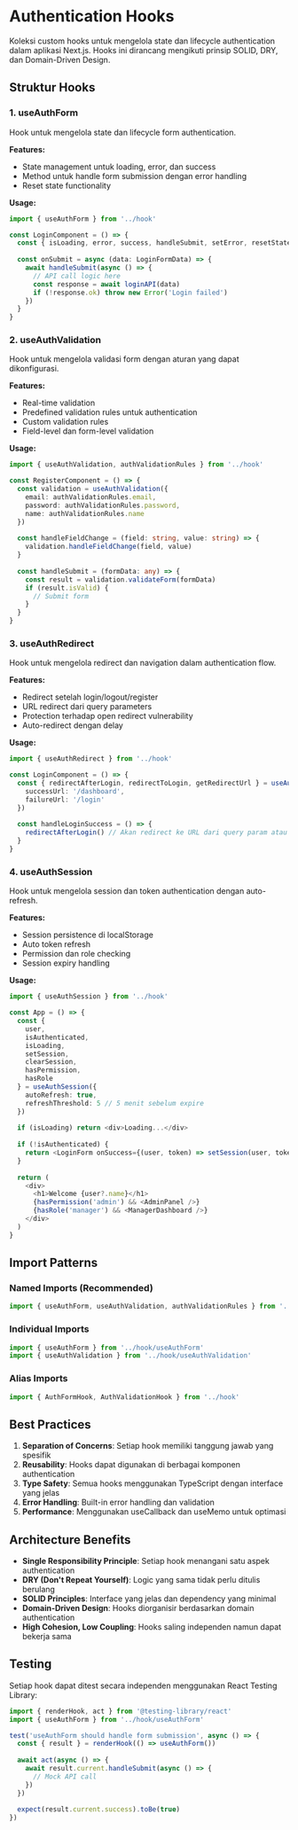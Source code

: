 # Authentication Hooks

Koleksi custom hooks untuk mengelola state dan lifecycle authentication dalam aplikasi Next.js. Hooks ini dirancang mengikuti prinsip SOLID, DRY, dan Domain-Driven Design.

## Struktur Hooks

### 1. useAuthForm
Hook untuk mengelola state dan lifecycle form authentication.

**Features:**
- State management untuk loading, error, dan success
- Method untuk handle form submission dengan error handling
- Reset state functionality

**Usage:**
```typescript
import { useAuthForm } from '../hook'

const LoginComponent = () => {
  const { isLoading, error, success, handleSubmit, setError, resetState } = useAuthForm()
  
  const onSubmit = async (data: LoginFormData) => {
    await handleSubmit(async () => {
      // API call logic here
      const response = await loginAPI(data)
      if (!response.ok) throw new Error('Login failed')
    })
  }
}
```

### 2. useAuthValidation
Hook untuk mengelola validasi form dengan aturan yang dapat dikonfigurasi.

**Features:**
- Real-time validation
- Predefined validation rules untuk authentication
- Custom validation rules
- Field-level dan form-level validation

**Usage:**
```typescript
import { useAuthValidation, authValidationRules } from '../hook'

const RegisterComponent = () => {
  const validation = useAuthValidation({
    email: authValidationRules.email,
    password: authValidationRules.password,
    name: authValidationRules.name
  })
  
  const handleFieldChange = (field: string, value: string) => {
    validation.handleFieldChange(field, value)
  }
  
  const handleSubmit = (formData: any) => {
    const result = validation.validateForm(formData)
    if (result.isValid) {
      // Submit form
    }
  }
}
```

### 3. useAuthRedirect
Hook untuk mengelola redirect dan navigation dalam authentication flow.

**Features:**
- Redirect setelah login/logout/register
- URL redirect dari query parameters
- Protection terhadap open redirect vulnerability
- Auto-redirect dengan delay

**Usage:**
```typescript
import { useAuthRedirect } from '../hook'

const LoginComponent = () => {
  const { redirectAfterLogin, redirectToLogin, getRedirectUrl } = useAuthRedirect({
    successUrl: '/dashboard',
    failureUrl: '/login'
  })
  
  const handleLoginSuccess = () => {
    redirectAfterLogin() // Akan redirect ke URL dari query param atau /dashboard
  }
}
```

### 4. useAuthSession
Hook untuk mengelola session dan token authentication dengan auto-refresh.

**Features:**
- Session persistence di localStorage
- Auto token refresh
- Permission dan role checking
- Session expiry handling

**Usage:**
```typescript
import { useAuthSession } from '../hook'

const App = () => {
  const {
    user,
    isAuthenticated,
    isLoading,
    setSession,
    clearSession,
    hasPermission,
    hasRole
  } = useAuthSession({
    autoRefresh: true,
    refreshThreshold: 5 // 5 menit sebelum expire
  })
  
  if (isLoading) return <div>Loading...</div>
  
  if (!isAuthenticated) {
    return <LoginForm onSuccess={(user, token) => setSession(user, token)} />
  }
  
  return (
    <div>
      <h1>Welcome {user?.name}</h1>
      {hasPermission('admin') && <AdminPanel />}
      {hasRole('manager') && <ManagerDashboard />}
    </div>
  )
}
```

## Import Patterns

### Named Imports (Recommended)
```typescript
import { useAuthForm, useAuthValidation, authValidationRules } from '../hook'
```

### Individual Imports
```typescript
import { useAuthForm } from '../hook/useAuthForm'
import { useAuthValidation } from '../hook/useAuthValidation'
```

### Alias Imports
```typescript
import { AuthFormHook, AuthValidationHook } from '../hook'
```

## Best Practices

1. **Separation of Concerns**: Setiap hook memiliki tanggung jawab yang spesifik
2. **Reusability**: Hooks dapat digunakan di berbagai komponen authentication
3. **Type Safety**: Semua hooks menggunakan TypeScript dengan interface yang jelas
4. **Error Handling**: Built-in error handling dan validation
5. **Performance**: Menggunakan useCallback dan useMemo untuk optimasi

## Architecture Benefits

- **Single Responsibility Principle**: Setiap hook menangani satu aspek authentication
- **DRY (Don't Repeat Yourself)**: Logic yang sama tidak perlu ditulis berulang
- **SOLID Principles**: Interface yang jelas dan dependency yang minimal
- **Domain-Driven Design**: Hooks diorganisir berdasarkan domain authentication
- **High Cohesion, Low Coupling**: Hooks saling independen namun dapat bekerja sama

## Testing

Setiap hook dapat ditest secara independen menggunakan React Testing Library:

```typescript
import { renderHook, act } from '@testing-library/react'
import { useAuthForm } from '../hook/useAuthForm'

test('useAuthForm should handle form submission', async () => {
  const { result } = renderHook(() => useAuthForm())
  
  await act(async () => {
    await result.current.handleSubmit(async () => {
      // Mock API call
    })
  })
  
  expect(result.current.success).toBe(true)
})
```